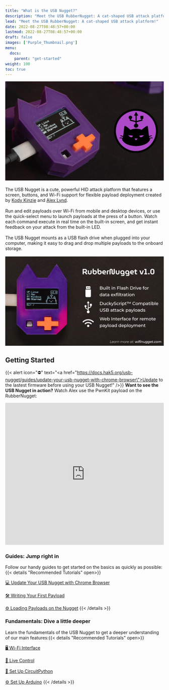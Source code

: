 ```yaml
---
title: "What is the USB Nugget?"
description: "Meet the USB RubberNugget: A cat-shaped USB attack platform!"
lead: "Meet the USB RubberNugget: A cat-shaped USB attack platform!"
date: 2022-08-27T08:48:57+00:00
lastmod: 2022-08-27T08:48:57+00:00
draft: false
images: ['Purple_Thumbnail.png']
menu:
  docs:
    parent: "get-started"
weight: 100
toc: true
---
```


<img src="/images/Purple_Thumbnail.png" title="Thumbnail Image"/>
<br/><br/>
The USB Nugget is a cute, powerful HID attack platform that features a screen, buttons, and Wi-Fi support for flexible payload deployment created by <a href=\"https://twitter.com/KodyKinzie\">Kody Kinzie</a> and <a href=\"https://twitter.com/alexlynd\">Alex Lynd</a>.
<br/><br/>
Run and edit payloads over Wi-Fi from mobile and desktop devices, or use the quick-select menu to launch payloads at the press of a button. Watch each command execute in real time on the built-in screen, and get instant feedback on your attack from the built-in LED.
<br/><br/>
The USB Nugget mounts as a USB flash drive when plugged into your computer, making it easy to drag and drop multiple payloads to the onboard storage.
<br/><br/>
<img src="/images/RubberNugget-Features.png" title="Features Image"/>

## Getting Started
{{< alert icon="⛔️" text="<a href=\"https://docs.hak5.org/usb-nugget/guides/update-your-usb-nugget-with-chrome-browser\">Update to the lastest firmware</a> before using your USB Nugget!" />}}
**Want to see the USB Nugget in action?** Watch Alex use the PwnKit payload on the RubberNugget:

<iframe width="100%" height="450" src="https://www.youtube.com/embed/hiRh_2IL7RY" title="YouTube video player" frameborder="0" allow="accelerometer; autoplay; clipboard-write; encrypted-media; gyroscope; picture-in-picture" allowfullscreen></iframe>

### Guides: Jump right in
Follow our handy guides to get started on the basics as quickly as possible:
{{< details "Recommended Tutorials" open>}}

[💻 Update Your USB Nugget with Chrome Browser](https://usbnugget.dev/docs/guides/update-with-chrome/)
<br/><br/>
[🛠 Writing Your First Payload](https://usbnugget.dev/docs/guides/write-first-payload/)
<br/><br/>
[⚙️ Loading Payloads on the Nugget](https://usbnugget.dev/docs/guides/load-payloads/)
{{< /details >}}

### Fundamentals: Dive a little deeper
Learn the fundamentals of the USB Nugget to get a deeper understanding of our main features:{{< details "Recommended Tutorials" open>}}

[🖥 Wi-Fi Interface](https://usbnugget.dev/docs/fundamentals/wi-fi-interface/)
<br/><br/>
[📡 Live Control](https://usbnugget.dev/docs/fundamentals/live-control/)
<br/><br/>
[🐍 Set Up CircuitPython](https://usbnugget.dev/docs/fundamentals/circuit-python/)
<br/><br/>
[⚙️ Set Up Arduino](https://usbnugget.dev/docs/fundamentals/arduino/)
{{< /details >}}
